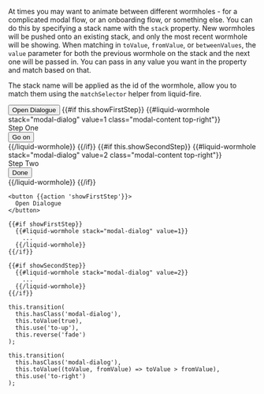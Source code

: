 At times you may want to animate between different wormholes - for a complicated
modal flow, or an onboarding flow, or something else. You can do this by
specifying a stack name with the `stack` property. New wormholes will be pushed
onto an existing stack, and only the most recent wormhole will be showing. When
matching in `toValue`, `fromValue`, or `betweenValues`, the `value` parameter
for both the previous wormhole on the stack and the next one will be passed in.
You can pass in any value you want in the property and match based on that.

The stack name will be applied as the id of the wormhole, allow you to match them using
the `matchSelector` helper from liquid-fire.

<div class="example-button-container">
  <button {{on "click" (action 'showFirstStep')}} class="btn btn-primary btn-embossed">
    Open Dialogue
  </button>
  {{#if this.showFirstStep}}
    {{#liquid-wormhole stack="modal-dialog" value=1 class="modal-content top-right"}}
      <div class="modal-header">
        Step One
      </div>
      <div class="modal-footer">
        <button {{on "click" (action 'showSecondStep')}} class="btn btn-primary btn-embossed">
          Go on
        </button>
      </div>
    {{/liquid-wormhole}}
  {{/if}}
  {{#if this.showSecondStep}}
    {{#liquid-wormhole stack="modal-dialog" value=2 class="modal-content top-right"}}
      <div class="modal-header">
        Step Two
      </div>
      <div class="modal-footer">
        <button {{on "click" (action 'closeModal')}} class="btn btn-primary btn-embossed">
          Done
        </button>
      </div>
    {{/liquid-wormhole}}
  {{/if}}
</div>

```
<button {{action 'showFirstStep'}}>
  Open Dialogue
</button>

{{#if showFirstStep}}
  {{#liquid-wormhole stack="modal-dialog" value=1}}
    ...
  {{/liquid-wormhole}}
{{/if}}

{{#if showSecondStep}}
  {{#liquid-wormhole stack="modal-dialog" value=2}}
    ...
  {{/liquid-wormhole}}
{{/if}}
```

```
this.transition(
  this.hasClass('modal-dialog'),
  this.toValue(true),
  this.use('to-up'),
  this.reverse('fade')
);

this.transition(
  this.hasClass('modal-dialog'),
  this.toValue((toValue, fromValue) => toValue > fromValue),
  this.use('to-right')
);
```

